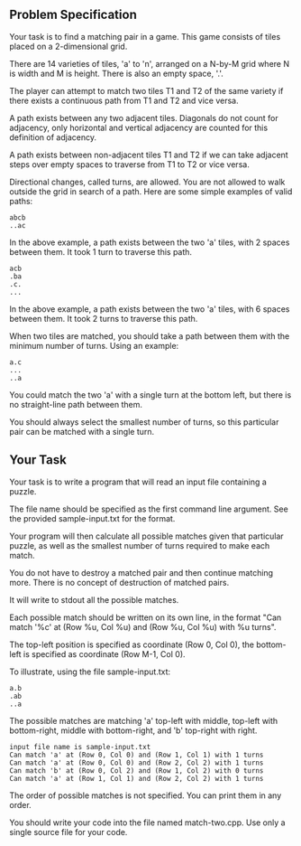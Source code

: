## Problem Specification

Your task is to find a matching pair in a game. This game consists of tiles placed on a 2-dimensional grid.

There are 14 varieties of tiles, 'a' to 'n', arranged on a N-by-M grid where N is width and M is height. There is also an empty space, '.'.

The player can attempt to match two tiles T1 and T2 of the same variety if there exists a continuous path from T1 and T2 and vice versa.

A path exists between any two adjacent tiles. Diagonals do not count for adjacency, only horizontal and vertical adjacency are counted for this definition of adjacency.

A path exists between non-adjacent tiles T1 and T2 if we can take adjacent steps over empty spaces to traverse from T1 to T2 or vice versa.

Directional changes, called turns, are allowed. You are not allowed to walk outside the grid in search of a path. Here are some simple examples of valid paths:

```
abcb
..ac
```

In the above example, a path exists between the two 'a' tiles, with 2 spaces between them. It took 1 turn to traverse this path.

```
acb
.ba
.c.
...
```

In the above example, a path exists between the two 'a' tiles, with 6 spaces between them. It took 2 turns to traverse this path.

When two tiles are matched, you should take a path between them with the minimum number of turns. Using an example:

```
a.c
...
..a
```

You could match the two 'a' with a single turn at the bottom left, but there is no straight-line path between them.

You should always select the smallest number of turns, so this particular pair can be matched with a single turn.

## Your Task

Your task is to write a program that will read an input file containing a puzzle.

The file name should be specified as the first command line argument. See the provided sample-input.txt for the format.

Your program will then calculate all possible matches given that particular puzzle, as well as the smallest number of turns required to make each match.

You do not have to destroy a matched pair and then continue matching more. There is no concept of destruction of matched pairs.

It will write to stdout all the possible matches.

Each possible match should be written on its own line, in the format "Can match '%c' at (Row %u, Col %u) and (Row %u, Col %u) with %u turns".

The top-left position is specified as coordinate (Row 0, Col 0), the bottom-left is specified as coordinate (Row M-1, Col 0).

To illustrate, using the file sample-input.txt:

```
a.b
.ab
..a
```

The possible matches are matching 'a' top-left with middle, top-left with bottom-right, middle with bottom-right, and 'b' top-right with right.

```
input file name is sample-input.txt
Can match 'a' at (Row 0, Col 0) and (Row 1, Col 1) with 1 turns
Can match 'a' at (Row 0, Col 0) and (Row 2, Col 2) with 1 turns
Can match 'b' at (Row 0, Col 2) and (Row 1, Col 2) with 0 turns
Can match 'a' at (Row 1, Col 1) and (Row 2, Col 2) with 1 turns
```

The order of possible matches is not specified. You can print them in any order.

You should write your code into the file named match-two.cpp. Use only a single source file for your code.